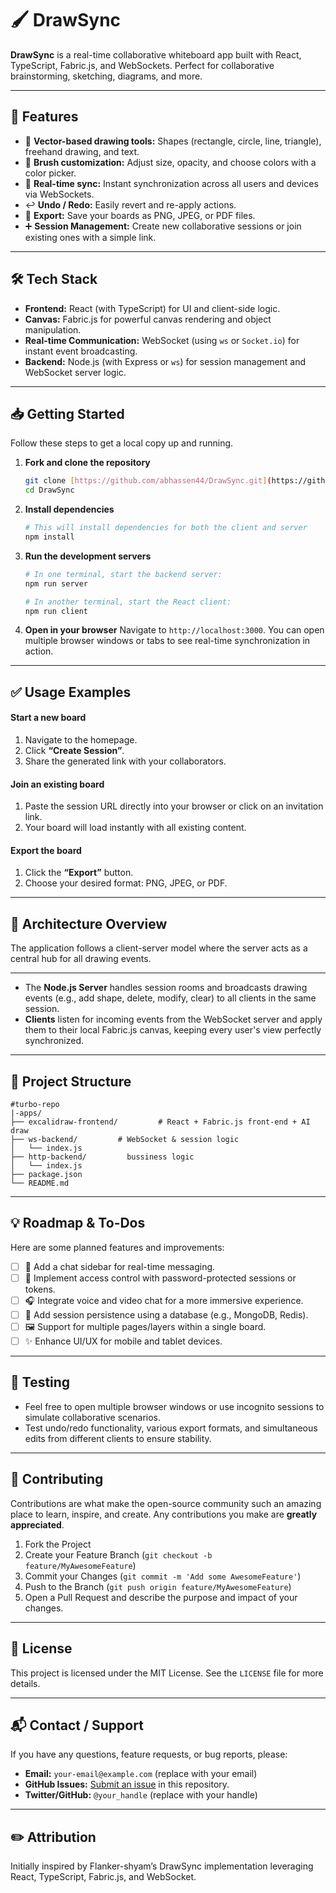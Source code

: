# 🖌️ DrawSync

**DrawSync** is a real-time collaborative whiteboard app built with React, TypeScript, Fabric.js, and WebSockets. Perfect for collaborative brainstorming, sketching, diagrams, and more.

---

## 🚀 Features

-   🧰 **Vector-based drawing tools:** Shapes (rectangle, circle, line, triangle), freehand drawing, and text.
-   🎨 **Brush customization:** Adjust size, opacity, and choose colors with a color picker.
-   🔄 **Real-time sync:** Instant synchronization across all users and devices via WebSockets.
-   ↩️ **Undo / Redo:** Easily revert and re-apply actions.
-   💾 **Export:** Save your boards as PNG, JPEG, or PDF files.
-   ➕ **Session Management:** Create new collaborative sessions or join existing ones with a simple link.

---

## 🛠️ Tech Stack

-   **Frontend:** React (with TypeScript) for UI and client-side logic.
-   **Canvas:** Fabric.js for powerful canvas rendering and object manipulation.
-   **Real-time Communication:** WebSocket (using `ws` or `Socket.io`) for instant event broadcasting.
-   **Backend:** Node.js (with Express or `ws`) for session management and WebSocket server logic.

---

## 📥 Getting Started

Follow these steps to get a local copy up and running.

1.  **Fork and clone the repository**
    ```bash
    git clone [https://github.com/abhassen44/DrawSync.git](https://github.com/abhassen44/DrawSync.git)
    cd DrawSync
    ```

2.  **Install dependencies**
    ```bash
    # This will install dependencies for both the client and server
    npm install
    ```

3.  **Run the development servers**
    ```bash
    # In one terminal, start the backend server:
    npm run server
    ```
    ```bash
    # In another terminal, start the React client:
    npm run client
    ```

4.  **Open in your browser**
    Navigate to `http://localhost:3000`. You can open multiple browser windows or tabs to see real-time synchronization in action.

---

## ✅ Usage Examples

#### Start a new board

1.  Navigate to the homepage.
2.  Click **“Create Session”**.
3.  Share the generated link with your collaborators.

#### Join an existing board

1.  Paste the session URL directly into your browser or click on an invitation link.
2.  Your board will load instantly with all existing content.

#### Export the board

1.  Click the **“Export”** button.
2.  Choose your desired format: PNG, JPEG, or PDF.

---

## 🧩 Architecture Overview

The application follows a client-server model where the server acts as a central hub for all drawing events.

---
-   The **Node.js Server** handles session rooms and broadcasts drawing events (e.g., add shape, delete, modify, clear) to all clients in the same session.
-   **Clients** listen for incoming events from the WebSocket server and apply them to their local Fabric.js canvas, keeping every user's view perfectly synchronized.

---

## 📂 Project Structure
```
#turbo-repo
|-apps/
├── excalidraw-frontend/         # React + Fabric.js front-end + AI draw
├── ws-backend/         # WebSocket & session logic
│   └── index.js
├── http-backend/         bussiness logic 
│   └── index.js
├── package.json
└── README.md
```
------

## 💡 Roadmap & To-Dos

Here are some planned features and improvements:

-   [ ] 💬 Add a chat sidebar for real-time messaging.
-   [ ] 🔐 Implement access control with password-protected sessions or tokens.
-   [ ] 🎧 Integrate voice and video chat for a more immersive experience.
-   [ ] 📁 Add session persistence using a database (e.g., MongoDB, Redis).
-   [ ] 🖼️ Support for multiple pages/layers within a single board.
-   [ ] ✨ Enhance UI/UX for mobile and tablet devices.

---

## 🧪 Testing

-   Feel free to open multiple browser windows or use incognito sessions to simulate collaborative scenarios.
-   Test undo/redo functionality, various export formats, and simultaneous edits from different clients to ensure stability.

---

## 🧠 Contributing

Contributions are what make the open-source community such an amazing place to learn, inspire, and create. Any contributions you make are **greatly appreciated**.

1.  Fork the Project
2.  Create your Feature Branch (`git checkout -b feature/MyAwesomeFeature`)
3.  Commit your Changes (`git commit -m 'Add some AwesomeFeature'`)
4.  Push to the Branch (`git push origin feature/MyAwesomeFeature`)
5.  Open a Pull Request and describe the purpose and impact of your changes.

---

## 📄 License

This project is licensed under the MIT License. See the `LICENSE` file for more details.

---

## 📬 Contact / Support

If you have any questions, feature requests, or bug reports, please:

-   **Email:** `your-email@example.com` (replace with your email)
-   **GitHub Issues:** [Submit an issue](https://github.com/abhassen44/DrawSync/issues) in this repository.
-   **Twitter/GitHub:** `@your_handle` (replace with your handle)

---

## ✏️ Attribution

Initially inspired by Flanker-shyam’s DrawSync implementation leveraging React, TypeScript, Fabric.js, and WebSocket.